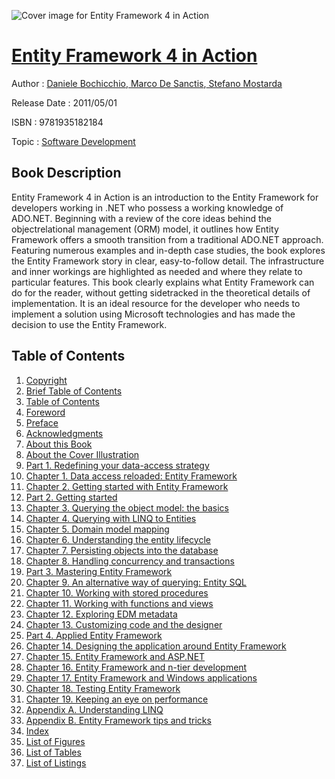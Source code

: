 ![Cover image for Entity Framework 4 in Action](https://imgdetail.ebookreading.net/cover/cover/software_development/EB9781935182184.jpg)

[Entity Framework 4 in Action](https://ebookreading.net/view/book/Entity+Framework+4+in+Action-EB9781935182184_1.html "Entity Framework 4 in Action")
====================================================================================================================

Author : [Daniele Bochicchio](https://ebookreading.net/search/author/Daniele+Bochicchio),[ Marco De Sanctis](https://ebookreading.net/search/author/+Marco+De+Sanctis),[ Stefano Mostarda](https://ebookreading.net/search/author/+Stefano+Mostarda)

Release Date : 2011/05/01

ISBN : 9781935182184

Topic : [Software Development](https://ebookreading.net/search/category/software-development)

Book Description
-----------------

Entity Framework 4 in Action is an introduction to the Entity Framework for developers working in .NET who possess a working knowledge of ADO.NET. Beginning with a review of the core ideas behind the objectrelational management (ORM) model, it outlines how Entity Framework offers a smooth transition from a traditional ADO.NET approach. Featuring numerous examples and in-depth case studies, the book explores the Entity Framework story in clear, easy-to-follow detail. The infrastructure and inner workings are highlighted as needed and where they relate to particular features. This book clearly explains what Entity Framework can do for the reader, without getting sidetracked in the theoretical details of implementation. It is an ideal resource for the developer who needs to implement a solution using Microsoft technologies and has made the decision to use the Entity Framework. 
              
Table of Contents
-----------------

1. [Copyright](https://ebookreading.net/view/book/Entity+Framework+4+in+Action-EB9781935182184_3.html)
1. [Brief Table of Contents](https://ebookreading.net/view/book/Entity+Framework+4+in+Action-EB9781935182184_4.html)
1. [Table of Contents](https://ebookreading.net/view/book/Entity+Framework+4+in+Action-EB9781935182184_5.html)
1. [Foreword](https://ebookreading.net/view/book/Entity+Framework+4+in+Action-EB9781935182184_6.html)
1. [Preface](https://ebookreading.net/view/book/Entity+Framework+4+in+Action-EB9781935182184_7.html)
1. [Acknowledgments](https://ebookreading.net/view/book/Entity+Framework+4+in+Action-EB9781935182184_8.html)
1. [About this Book](https://ebookreading.net/view/book/Entity+Framework+4+in+Action-EB9781935182184_9.html)
1. [About the Cover Illustration](https://ebookreading.net/view/book/Entity+Framework+4+in+Action-EB9781935182184_10.html)
1. [Part 1. Redefining your data-access strategy](https://ebookreading.net/view/book/Entity+Framework+4+in+Action-EB9781935182184_11.html)
1. [Chapter 1. Data access reloaded: Entity Framework](https://ebookreading.net/view/book/Entity+Framework+4+in+Action-EB9781935182184_12.html)
1. [Chapter 2. Getting started with Entity Framework](https://ebookreading.net/view/book/Entity+Framework+4+in+Action-EB9781935182184_13.html)
1. [Part 2. Getting started](https://ebookreading.net/view/book/Entity+Framework+4+in+Action-EB9781935182184_14.html)
1. [Chapter 3. Querying the object model: the basics](https://ebookreading.net/view/book/Entity+Framework+4+in+Action-EB9781935182184_15.html)
1. [Chapter 4. Querying with LINQ to Entities](https://ebookreading.net/view/book/Entity+Framework+4+in+Action-EB9781935182184_16.html)
1. [Chapter 5. Domain model mapping](https://ebookreading.net/view/book/Entity+Framework+4+in+Action-EB9781935182184_17.html)
1. [Chapter 6. Understanding the entity lifecycle](https://ebookreading.net/view/book/Entity+Framework+4+in+Action-EB9781935182184_18.html)
1. [Chapter 7. Persisting objects into the database](https://ebookreading.net/view/book/Entity+Framework+4+in+Action-EB9781935182184_19.html)
1. [Chapter 8. Handling concurrency and transactions](https://ebookreading.net/view/book/Entity+Framework+4+in+Action-EB9781935182184_20.html)
1. [Part 3. Mastering Entity Framework](https://ebookreading.net/view/book/Entity+Framework+4+in+Action-EB9781935182184_21.html)
1. [Chapter 9. An alternative way of querying: Entity SQL](https://ebookreading.net/view/book/Entity+Framework+4+in+Action-EB9781935182184_22.html)
1. [Chapter 10. Working with stored procedures](https://ebookreading.net/view/book/Entity+Framework+4+in+Action-EB9781935182184_23.html)
1. [Chapter 11. Working with functions and views](https://ebookreading.net/view/book/Entity+Framework+4+in+Action-EB9781935182184_24.html)
1. [Chapter 12. Exploring EDM metadata](https://ebookreading.net/view/book/Entity+Framework+4+in+Action-EB9781935182184_25.html)
1. [Chapter 13. Customizing code and the designer](https://ebookreading.net/view/book/Entity+Framework+4+in+Action-EB9781935182184_26.html)
1. [Part 4. Applied Entity Framework](https://ebookreading.net/view/book/Entity+Framework+4+in+Action-EB9781935182184_27.html)
1. [Chapter 14. Designing the application around Entity Framework](https://ebookreading.net/view/book/Entity+Framework+4+in+Action-EB9781935182184_28.html)
1. [Chapter 15. Entity Framework and ASP.NET](https://ebookreading.net/view/book/Entity+Framework+4+in+Action-EB9781935182184_29.html)
1. [Chapter 16. Entity Framework and n-tier development](https://ebookreading.net/view/book/Entity+Framework+4+in+Action-EB9781935182184_30.html)
1. [Chapter 17. Entity Framework and Windows applications](https://ebookreading.net/view/book/Entity+Framework+4+in+Action-EB9781935182184_31.html)
1. [Chapter 18. Testing Entity Framework](https://ebookreading.net/view/book/Entity+Framework+4+in+Action-EB9781935182184_32.html)
1. [Chapter 19. Keeping an eye on performance](https://ebookreading.net/view/book/Entity+Framework+4+in+Action-EB9781935182184_33.html)
1. [Appendix A. Understanding LINQ](https://ebookreading.net/view/book/Entity+Framework+4+in+Action-EB9781935182184_34.html)
1. [Appendix B. Entity Framework tips and tricks](https://ebookreading.net/view/book/Entity+Framework+4+in+Action-EB9781935182184_35.html)
1. [Index](https://ebookreading.net/view/book/Entity+Framework+4+in+Action-EB9781935182184_36.html)
1. [List of Figures](https://ebookreading.net/view/book/Entity+Framework+4+in+Action-EB9781935182184_37.html)
1. [List of Tables](https://ebookreading.net/view/book/Entity+Framework+4+in+Action-EB9781935182184_38.html)
1. [List of Listings](https://ebookreading.net/view/book/Entity+Framework+4+in+Action-EB9781935182184_39.html)
